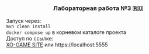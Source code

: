 <h3 align="center">Лабораторная работа №3 🇷🇺</h3>
<a align="center">Запуск через:</a><br>
<code>mvn clean install</code><br>
<code>docker compose up</code>
<a align="center">в корневом каталоге проекта</a><br>
<a align="center">Доступ по ссылке:</a><br>
<a align="center" href="https://localhost:5555">XO-GAME SITE</a>
<a align="center">или https://localhost:5555</a>
